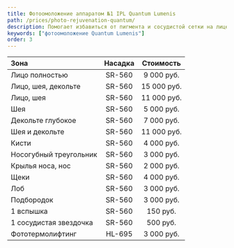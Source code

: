 ```yaml
---
title: Фотоомоложение аппаратом №1 IPL Quantum Lumenis
path: /prices/photo-rejuvenation-quantum/
description: Помогает избавиться от пигмента и сосудистой сетки на лице. Сужает поры, снимает воспаление. №1 в лечении розацея!
keywords: ["фотоомоложение Quantum Lumenis"]
order: 3
---
```



| Зона                   | Насадка |  Стоимость  |
|:-----------------------|:-------:|:-----------:|
| Лицо полностью         | SR-560  | 9 000 руб.  |
| Лицо, шея, декольте    | SR-560  | 15 000 руб. |
| Лицо, шея              | SR-560  | 11 000 руб. |
| Шея                    | SR-560  | 5 000 руб.  |
| Декольте глубокое      | SR-560  | 7 000 руб.  |
| Шея и декольте         | SR-560  | 11 000 руб. |
| Кисти                  | SR-560  | 4 000 руб.  |
| Носогубный треугольник | SR-560  | 3 000 руб.  |
| Крылья носа, нос       | SR-560  | 2 000 руб.  |
| Щеки                   | SR-560  | 4 000 руб.  |
| Лоб                    | SR-560  | 3 000 руб.  |
| Подбородок             | SR-560  | 3 000 руб.  |
| 1 вспышка              | SR-560  |  150 руб.   |
| 1 сосудистая звездочка | SR-560  |  500 руб.   |
| Фототермолифтинг       | HL-695  | 3 000 руб.  |
